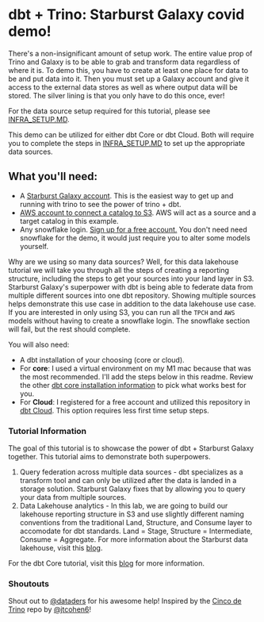 # dbt + Trino: Starburst Galaxy covid demo!

There's a non-insignificant amount of setup work. The entire value prop of Trino and Galaxy is to be able to grab and transform data regardless of where it is. To demo this, you have to create at least one place for data to be and put data into it. Then you must set up a Galaxy account and give it access to the external data stores as well as where output data will be stored. The silver lining is that you only have to do this once, ever!

For the data source setup required for this tutorial, please see [INFRA_SETUP.MD](INFRA_SETUP.MD).


This demo can be utilized for either dbt Core or dbt Cloud. Both will require you to complete the steps in [INFRA_SETUP.MD](INFRA_SETUP.MD) to set up the appropriate data sources.

## What you'll need:

- A [Starburst Galaxy account](https://galaxy.starburst.io/login). This is the easiest way to get up and running with trino to see the power of trino + dbt.
- [AWS account to connect a catalog to S3](https://aws.amazon.com/free/?trk=78b916d7-7c94-4cab-98d9-0ce5e648dd5f&sc_channel=ps&s_kwcid=AL!4422!3!432339156165!e!!g!!aws%20account&ef_id=Cj0KCQjw166aBhDEARIsAMEyZh7cYVINX-G3ywOmeYJnSpMoRRr7xdxRScvE5qp5HqnDG0uTfIL_KFkaAtAGEALw_wcB:G:s&s_kwcid=AL!4422!3!432339156165!e!!g!!aws%20account&all-free-tier.sort-by=item.additionalFields.SortRank&all-free-tier.sort-order=asc&awsf.Free%20Tier%20Types=*all&awsf.Free%20Tier%20Categories=*all). AWS will act as a source and a target catalog in this example.
- Any snowflake login. [Sign up for a free account.](https://signup.snowflake.com/?utm_cta=trial-en-www-homepage-top-right-nav-ss-evg&_ga=2.209834001.529576585.1665973777-1488128661.1660321489) You don't need need snowflake for the demo, it would just require you to alter some models yourself.

Why are we using so many data sources? Well, for this data lakehouse tutorial we will take you through all the steps of creating a reporting structure, including the steps to get your sources into your land layer in S3. Starburst Galaxy's superpower with dbt is being able to federate data from multiple different sources into one dbt repository. Showing multiple sources helps demonstrate this use case in addition to the data lakehouse use case. If you are interested in only using S3, you can run all the `TPCH` and `AWS` models without having to create a snowflake login. The snowflake section will fail, but the rest should complete.

You will also need:

- A dbt installation of your choosing (core or cloud).
- For **core**:  I used a virtual environment on my M1 mac because that was the most recommended. I'll add the steps below in this readme. Review the other [dbt core installation information](https://docs.getdbt.com/dbt-cli/install/overview) to pick what works best for you.
- For **Cloud**: I registered for a free account and utilized this repository in [dbt Cloud](https://www.getdbt.com/signup/). This option requires less first time setup steps. 

### Tutorial Information

The goal of this tutorial is to showcase the power of dbt + Starburst Galaxy together. This tutorial aims to demonstrate both superpowers.

1. Query federation across multiple data sources - dbt specializes as a transform tool and can only be utilized after the data is landed in a storage solution. Starburst Galaxy fixes that by allowing you to query your data from multiple sources.
2. Data Lakehouse analytics - In this lab, we are going to build our lakehouse reporting structure in S3 and use slightly different naming conventions from the traditional Land, Structure, and Consume layer to accomodate for dbt standards. Land = Stage, Structure = Intermediate, Consume = Aggregate. For more information about the Starburst data lakehouse, visit this [blog](https://www.starburst.io/blog/part-2-of-current-data-patterns-blog-series-data-lakehouse/).


For the dbt Core tutorial, visit this [blog](https://www.starburst.io/blog/build-a-data-lakehouse-reporting-structure-with-dbt-and-starburst-galaxy/) for more information.


### Shoutouts
Shout out to [@dataders](https://github.com/dataders) for his awesome help!
Inspired by the [Cinco de Trino](https://github.com/dbt-labs/trino-dbt-tpch-demo) repo by [@jtcohen6](https://github.com/jtcohen6)!
